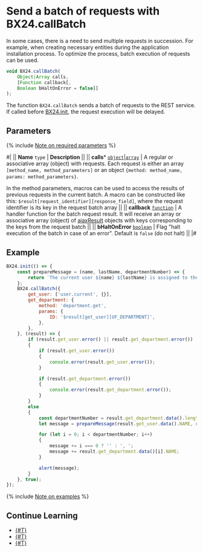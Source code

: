 # Send a batch of requests with BX24.callBatch

In some cases, there is a need to send multiple requests in succession. For example, when creating necessary entities during the application installation process. To optimize the process, batch execution of requests can be used.

```js
void BX24.callBatch(
    Object|Array calls,
    [Function callback[,
    Boolean bHaltOnError = false]]
);
```

The function `BX24.callBatch` sends a batch of requests to the REST service. If called before [BX24.init](../system-functions/bx24-init.md), the request execution will be delayed.

## Parameters

{% include [Note on required parameters](../../../_includes/required.md) %}

#|
|| **Name**
`type` | **Description** ||
|| **calls***
[`object`](../../../api-reference/data-types.md)\|[`array`](../../../api-reference/data-types.md) | A regular or associative array (object) with requests. Each request is either an array `[method_name, method_parameters]` or an object `{method: method_name, params: method_parameters}`. 

In the method parameters, macros can be used to access the results of previous requests in the current batch. A macro can be constructed like this: `$result[request_identifier][response_field]`, where the request identifier is its key in the request batch array ||
|| **callback**
[`function`](../../../api-reference/data-types.md) | A handler function for the batch request result. It will receive an array or associative array (object) of [ajaxResult](./bx24-call-method.md#ajax-result) objects with keys corresponding to the keys from the request batch ||
|| **bHaltOnError**
[`boolean`](../../../api-reference/data-types.md) | Flag "halt execution of the batch in case of an error". Default is `false` (do not halt) ||
|#

## Example

```js
BX24.init(() => {
    const prepareMessage = (name, lastName, departmentNumber) => {
        return `The current user ${name} ${lastName} is assigned to the departmen${departmentNumber > 1 ? 'ts ' : 't '}`;
    };
    BX24.callBatch({
        get_user: ['user.current', {}],
        get_department: {
            method: 'department.get',
            params: {
                ID: '$result[get_user][UF_DEPARTMENT]',
            },
        },
    }, (result) => {
        if (result.get_user.error() || result.get_department.error())
        {
            if (result.get_user.error())
            {
                console.error(result.get_user.error());
            }

            if (result.get_department.error())
            {
                console.error(result.get_department.error());
            }
        }
        else
        {
            const departmentNumber = result.get_department.data().length;
            let message = prepareMessage(result.get_user.data().NAME, result.get_user.data().LAST_NAME, departmentNumber);

            for (let i = 0; i < departmentNumber; i++)
            {
                message += i === 0 ? '' : ', ';
                message += result.get_department.data()[i].NAME;
            }

            alert(message);
        }
    }, true);
});
```

{% include [Note on examples](../../../_includes/examples.md) %}

## Continue Learning

- [{#T}](./bx24-call-bind.md)
- [{#T}](./bx24-call-unbind.md)
- [{#T}](./bx24-call-method.md)